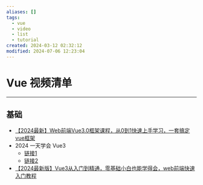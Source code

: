 ```yaml
---
aliases: []
tags:
  - vue
  - video
  - list
  - tutorial
created: 2024-03-12 02:32:12
modified: 2024-07-06 12:23:04
---
```


# Vue 视频清单

---

## 基础

* [【2024最新】Web前端Vue3.0框架课程，从0到1快速上手学习，一套搞定vue框架](https://www.bilibili.com/video/BV1NU411F7rW)
* 2024 一天学会 Vue3
	* [链接1](https://www.bilibili.com/video/BV19x421m7WD)
	* [链接2](https://www.bilibili.com/video/BV1SS421d7Bu)
* [【2024最新版】Vue3从入门到精通，零基础小白也能学得会，web前端快速入门教程](https://www.bilibili.com/video/BV1Di421274i)